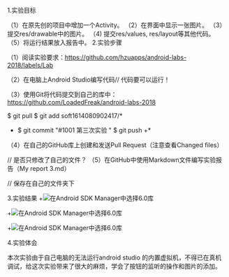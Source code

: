 1.实验目标

（1）在原先创的项目中增加一个Activity。
（2）在界面中显示一张图片。
（3）提交res/drawable中的图片。
（4) 提交res/values, res/layout等其他代码。
（5）将运行结果放入报告中。
2.实验步骤

（1）阅读实验要求：https://github.com/hzuapps/android-labs-2018/labels/Lab

（2）在电脑上Android Studio编写代码// 代码要可以运行！

（3）使用Git将代码提交到自己的库中：https://github.com/LoadedFreak/android-labs-2018

$ git pull
$ git add soft1614080902417/*
  * $ git commit "#1001 第三次实验 "
$ git push +* 

（4）在自己的GitHub库上创建和发送Pull Request（注意查看Changed files）

   // 是否只修改了自己的文件？
（5）在GitHub中使用Markdown文件编写实验报告（My report 3.md）

  // 保存在自己的文件夹下
  
3.实验结果
 +![在Android SDK Manager中选择6.0库](https://raw.githubusercontent.com/xiaozzcc/android-labs-2018/master/Soft1614080902415/1.jpg)
 
 +![在Android SDK Manager中选择6.0库](https://raw.githubusercontent.com/xiaozzcc/android-labs-2018/master/Soft1614080902415/2.jpg)
 
 +![在Android SDK Manager中选择6.0库](https://raw.githubusercontent.com/xiaozzcc/android-labs-2018/master/Soft1614080902415/3.jpg)
 
4.实验体会


本次实验由于自己电脑的无法运行android studio 的内置虚拟机，不得已在真机调试，给这次实验带来了很大的麻烦，学会了按钮的监听的操作和图片的添加。
